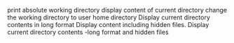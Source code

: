 print absolute working directory
display content of current directory
change the working directory to user home directory
Display current directory contents in long format
Display content including hidden files.
Display current directory contents -long format and hidden files 

